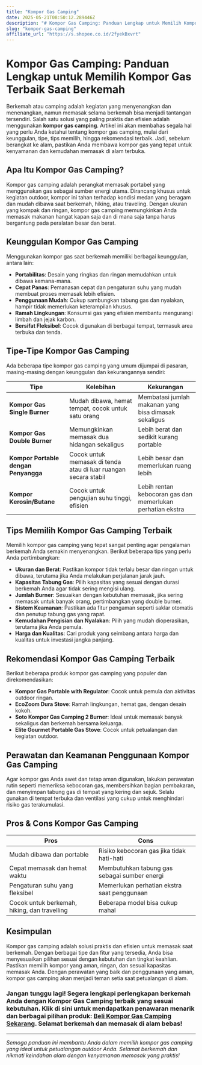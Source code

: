 ```yaml
---
title: "Kompor Gas Camping"
date: 2025-05-21T08:50:12.289446Z
description: "# Kompor Gas Camping: Panduan Lengkap untuk Memilih Kompor Gas Terbaik Saat Berkemah..."
slug: "kompor-gas-camping"
affiliate_url: "https://s.shopee.co.id/2fyekBxvrt"
---
```

# Kompor Gas Camping: Panduan Lengkap untuk Memilih Kompor Gas Terbaik Saat Berkemah

Berkemah atau camping adalah kegiatan yang menyenangkan dan menenangkan, namun memasak selama berkemah bisa menjadi tantangan tersendiri. Salah satu solusi yang paling praktis dan efisien adalah menggunakan **kompor gas camping**. Artikel ini akan membahas segala hal yang perlu Anda ketahui tentang kompor gas camping, mulai dari keunggulan, tipe, tips memilih, hingga rekomendasi terbaik. Jadi, sebelum berangkat ke alam, pastikan Anda membawa kompor gas yang tepat untuk kenyamanan dan kemudahan memasak di alam terbuka.

## Apa Itu Kompor Gas Camping?

Kompor gas camping adalah perangkat memasak portabel yang menggunakan gas sebagai sumber energi utama. Dirancang khusus untuk kegiatan outdoor, kompor ini tahan terhadap kondisi medan yang beragam dan mudah dibawa saat berkemah, hiking, atau traveling. Dengan ukuran yang kompak dan ringan, kompor gas camping memungkinkan Anda memasak makanan hangat kapan saja dan di mana saja tanpa harus bergantung pada peralatan besar dan berat.

## Keunggulan Kompor Gas Camping

Menggunakan kompor gas saat berkemah memiliki berbagai keunggulan, antara lain:

- **Portabilitas**: Desain yang ringkas dan ringan memudahkan untuk dibawa kemana-mana.
- **Cepat Panas**: Pemanasan cepat dan pengaturan suhu yang mudah membuat proses memasak lebih efisien.
- **Penggunaan Mudah**: Cukup sambungkan tabung gas dan nyalakan, hampir tidak memerlukan keterampilan khusus.
- **Ramah Lingkungan**: Konsumsi gas yang efisien membantu mengurangi limbah dan jejak karbon.
- **Bersifat Fleksibel**: Cocok digunakan di berbagai tempat, termasuk area terbuka dan tenda.

## Tipe-Tipe Kompor Gas Camping

Ada beberapa tipe kompor gas camping yang umum dijumpai di pasaran, masing-masing dengan keunggulan dan kekurangannya sendiri:

| Tipe                          | Kelebihan                                              | Kekurangan                                           |
|------------------------------|---------------------------------------------------------|-----------------------------------------------------|
| **Kompor Gas Single Burner** | Mudah dibawa, hemat tempat, cocok untuk satu orang  | Membatasi jumlah makanan yang bisa dimasak sekaligus |
| **Kompor Gas Double Burner** | Memungkinkan memasak dua hidangan sekaligus         | Lebih berat dan sedikit kurang portable         |
| **Kompor Portable dengan Penyangga** | Cocok untuk memasak di tenda atau di luar ruangan secara stabil | Lebih besar dan memerlukan ruang lebih         |
| **Kompor Kerosin/Butane**     | Cocok untuk pengujian suhu tinggi, efisien       | Lebih rentan kebocoran gas dan memerlukan perhatian ekstra |

## Tips Memilih Kompor Gas Camping Terbaik

Memilih kompor gas camping yang tepat sangat penting agar pengalaman berkemah Anda semakin menyenangkan. Berikut beberapa tips yang perlu Anda pertimbangkan:

- **Ukuran dan Berat**: Pastikan kompor tidak terlalu besar dan ringan untuk dibawa, terutama jika Anda melakukan perjalanan jarak jauh.
- **Kapasitas Tabung Gas**: Pilih kapasitas yang sesuai dengan durasi berkemah Anda agar tidak sering mengisi ulang.
- **Jumlah Burner**: Sesuaikan dengan kebutuhan memasak, jika sering memasak untuk banyak orang, pertimbangkan yang double burner.
- **Sistem Keamanan**: Pastikan ada fitur pengaman seperti saklar otomatis dan penutup tabung gas yang rapat.
- **Kemudahan Pengisian dan Nyalakan**: Pilih yang mudah dioperasikan, terutama jika Anda pemula.
- **Harga dan Kualitas**: Cari produk yang seimbang antara harga dan kualitas untuk investasi jangka panjang.

## Rekomendasi Kompor Gas Camping Terbaik

Berikut beberapa produk kompor gas camping yang populer dan direkomendasikan:

- **Kompor Gas Portable with Regulator**: Cocok untuk pemula dan aktivitas outdoor ringan.
- **EcoZoom Dura Stove**: Ramah lingkungan, hemat gas, dengan desain kokoh.
- **Soto Kompor Gas Camping 2 Burner**: Ideal untuk memasak banyak sekaligus dan berkemah bersama keluarga.
- **Elite Gourmet Portable Gas Stove**: Cocok untuk petualangan dan kegiatan outdoor.

## Perawatan dan Keamanan Penggunaan Kompor Gas Camping

Agar kompor gas Anda awet dan tetap aman digunakan, lakukan perawatan rutin seperti memeriksa kebocoran gas, membersihkan bagian pembakaran, dan menyimpan tabung gas di tempat yang kering dan sejuk. Selalu gunakan di tempat terbuka dan ventilasi yang cukup untuk menghindari risiko gas terakumulasi.

## Pros & Cons Kompor Gas Camping

| **Pros**                                          | **Cons**                                              |
|--------------------------------------------------|------------------------------------------------------|
| Mudah dibawa dan portable                       | Risiko kebocoran gas jika tidak hati-hati           |
| Cepat memasak dan hemat waktu                    | Membutuhkan tabung gas sebagai sumber energi         |
| Pengaturan suhu yang fleksibel                   | Memerlukan perhatian ekstra saat penggunaan        |
| Cocok untuk berkemah, hiking, dan travelling   | Beberapa model bisa cukup mahal                     |

## Kesimpulan

Kompor gas camping adalah solusi praktis dan efisien untuk memasak saat berkemah. Dengan berbagai tipe dan fitur yang tersedia, Anda bisa menyesuaikan pilihan sesuai dengan kebutuhan dan tingkat keahlian. Pastikan memilih kompor yang aman, ringan, dan sesuai kapasitas memasak Anda. Dengan perawatan yang baik dan penggunaan yang aman, kompor gas camping akan menjadi teman setia saat petualangan di alam.

### Jangan tunggu lagi! Segera lengkapi perlengkapan berkemah Anda dengan **Kompor Gas Camping** terbaik yang sesuai kebutuhan. Klik di sini untuk mendapatkan penawaran menarik dan berbagai pilihan produk: [Beli Kompor Gas Camping Sekarang](https://s.shopee.co.id/2fyekBxvrt). Selamat berkemah dan memasak di alam bebas!

---

*Semoga panduan ini membantu Anda dalam memilih kompor gas camping yang ideal untuk petualangan outdoor Anda. Selamat berkemah dan nikmati keindahan alam dengan kenyamanan memasak yang praktis!*